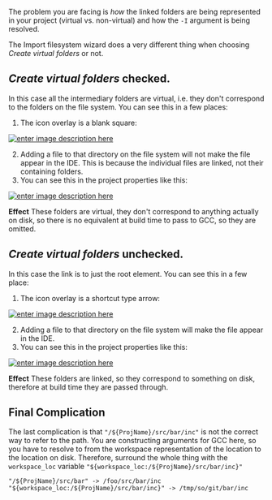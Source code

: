 The problem you are facing is *how* the linked folders are being represented in your project (virtual vs. non-virtual) and how the `-I` argument is being resolved.

The Import filesystem wizard does a very different thing when choosing *Create virtual folders* or not.

*Create virtual folders* checked.
----

In this case all the intermediary folders are virtual, i.e. they don't correspond to the folders on the file system. You can see this in a few places:

1. The icon overlay is a blank square: 

[![enter image description here][1]][1]

2. Adding a file to that directory on the file system will not make the file appear in the IDE. This is because the individual files are linked, not their containing folders.
3. You can see this in the project properties like this:

[![enter image description here][2]][2]

**Effect** These folders are virtual, they don't correspond to anything actually on disk, so there is no equivalent at build time to pass to GCC, so they are omitted.




*Create virtual folders* unchecked.
----

In this case the link is to just the root element. You can see this in a few place:

1. The icon overlay is a shortcut type arrow: 

[![enter image description here][3]][3]

2. Adding a file to that directory on the file system will make the file appear in the IDE. 
3. You can see this in the project properties like this:

[![enter image description here][4]][4]

**Effect** These folders are linked, so they correspond to something on disk, therefore at build time they are passed through.

Final Complication
------

The last complication is that `"/${ProjName}/src/bar/inc"` is not the correct way to refer to the path. You are constructing arguments for GCC here, so you have to resolve to from the workspace representation of the location to the location on disk. Therefore, surround the whole thing with the `workspace_loc` variable `"${workspace_loc:/${ProjName}/src/bar/inc}"`

    "/${ProjName}/src/bar" -> /foo/src/bar/inc
    "${workspace_loc:/${ProjName}/src/bar/inc}" -> /tmp/so/git/bar/inc



  [1]: https://i.stack.imgur.com/GUiYp.png
  [2]: https://i.stack.imgur.com/XYCWi.png
  [3]: https://i.stack.imgur.com/t1nAY.png
  [4]: https://i.stack.imgur.com/NO7NN.png


